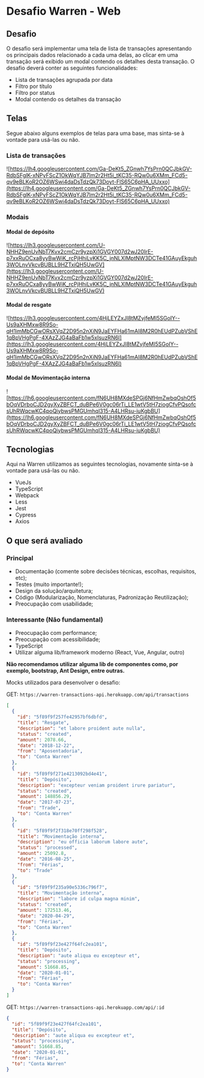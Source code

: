 # Desafio Warren - Web

## Desafio

O desafio será implementar uma tela de lista de transações apresentando os principais dados relacionado a cada uma delas, ao clicar em uma transação será exibido um modal contendo os detalhes desta transação. O desafio deverá conter as seguintes funcionalidades:

- Lista de transações agrupada por data
- Filtro por título
- Filtro por status
- Modal contendo os detalhes da transação

## Telas

Segue abaixo alguns exemplos de telas para uma base, mas sinta-se à vontade para usá-las ou não.

### Lista de transações

![https://lh4.googleusercontent.com/Ga-DeKt5_ZGnwh7YsPrn0QCJbkGV-RdbSFglK-xNPyFScZ1OkWqYJB7lm2r2Ht5i_tKC35-RQw0u6XMm_FCd5-qv9eBLKoR2OZ6WSwi4daDsTdzQk73Doyt-FlS65C6pHA_UUxxo](https://lh4.googleusercontent.com/Ga-DeKt5_ZGnwh7YsPrn0QCJbkGV-RdbSFglK-xNPyFScZ1OkWqYJB7lm2r2Ht5i_tKC35-RQw0u6XMm_FCd5-qv9eBLKoR2OZ6WSwi4daDsTdzQk73Doyt-FlS65C6pHA_UUxxo)

### Modais

#### Modal de depósito
![https://lh3.googleusercontent.com/U-NHHZ9enUvNbT7Kvx2cmCzr9yzpXi1GVGY007d2wJ20IrE-p7xxRuOCxa8yyBwWiK_rcPjHhiLvKK5C_jnNLXlMptNW3DCTe41GAuyEkguh3WOLnvVkcvBUBLL9HZTxiQH5UwGV](https://lh3.googleusercontent.com/U-NHHZ9enUvNbT7Kvx2cmCzr9yzpXi1GVGY007d2wJ20IrE-p7xxRuOCxa8yyBwWiK_rcPjHhiLvKK5C_jnNLXlMptNW3DCTe41GAuyEkguh3WOLnvVkcvBUBLL9HZTxiQH5UwGV)


#### Modal de resgate
![https://lh3.googleusercontent.com/4HjLEYZxJl8tMZvjfeMI5SGoIY--Us9aXHMxw8R9So-qH1imMbCGwORsXVqZ2D95n2nXiN9JaEYFHa61mAI8M2R0hEUdPZubVShE1qBpVHgPgF-4XAzZJG4aBaFb1w5xIsuzRN6l](https://lh3.googleusercontent.com/4HjLEYZxJl8tMZvjfeMI5SGoIY--Us9aXHMxw8R9So-qH1imMbCGwORsXVqZ2D95n2nXiN9JaEYFHa61mAI8M2R0hEUdPZubVShE1qBpVHgPgF-4XAzZJG4aBaFb1w5xIsuzRN6l)


#### Modal de Movimentação interna
![https://lh6.googleusercontent.com/fN6UH8MXdeSPGj6NfHmZwbqOshOf5bOqVDrboCJD2gyXyZBFCT_duBPe6V0gc06rTi_LE1wtV5tH7ziogCfvPQsofcsUhRWqcwKC4poQiybwsPMGUmhql315-A4LHRsu-iuKgbBU](https://lh6.googleusercontent.com/fN6UH8MXdeSPGj6NfHmZwbqOshOf5bOqVDrboCJD2gyXyZBFCT_duBPe6V0gc06rTi_LE1wtV5tH7ziogCfvPQsofcsUhRWqcwKC4poQiybwsPMGUmhql315-A4LHRsu-iuKgbBU)

## Tecnologias

Aqui na Warren utilizamos as seguintes tecnologias, novamente sinta-se à vontade para usá-las ou não.

- VueJs
- TypeScript
- Webpack
- Less
- Jest
- Cypress
- Axios

## O que será avaliado

### Principal

- Documentação (comente sobre decisões técnicas, escolhas, requisitos, etc);
- Testes (muito importante!);
- Design da solução/arquitetura;
- Código (Modularização, Nomenclaturas, Padronização Reutilização);
- Preocupação com usabilidade;

### Interessante (Não fundamental)

- Preocupação com performance;
- Preocupação com acessibilidade;
- TypeScript
- Utilizar alguma lib/framework moderno (React, Vue, Angular, outro)

**Não recomendamos utilizar alguma lib de componentes como, por exemplo, bootstrap, Ant Design, entre outras.**

Mocks utilizados para desenvolver o desafio:

GET: `https://warren-transactions-api.herokuapp.com/api/transactions`

```json
[
  {
    "id": "5f89f9f257fe42957bf6dbfd",
    "title": "Resgate",
    "description": "et labore proident aute nulla",
    "status": "created",
    "amount": 2078.66,
    "date": "2018-12-22",
    "from": "Aposentadoria",
    "to": "Conta Warren"
  },
  {
    "id": "5f89f9f271e4213092bd4e41",
    "title": "Depósito",
    "description": "excepteur veniam proident irure pariatur",
    "status": "created",
    "amount": 148856.29,
    "date": "2017-07-23",
    "from": "Trade",
    "to": "Conta Warren"
  },
  {
    "id": "5f89f9f2f318e70ff298f528",
    "title": "Movimentação interna",
    "description": "eu officia laborum labore aute",
    "status": "processed",
    "amount": 25092.8,
    "date": "2016-08-25",
    "from": "Férias",
    "to": "Trade"
  },
  {
    "id": "5f89f9f235a90e5336c796f7",
    "title": "Movimentação interna",
    "description": "labore id culpa magna minim",
    "status": "created",
    "amount": 172513.46,
    "date": "2020-04-29",
    "from": "Férias",
    "to": "Conta Warren"
  },
  {
    "id": "5f89f9f23e427f64fc2ea101",
    "title": "Depósito",
    "description": "aute aliqua eu excepteur et",
    "status": "processing",
    "amount": 51668.85,
    "date": "2020-01-01",
    "from": "Férias",
    "to": "Conta Warren"
  }
]
```

GET: `https://warren-transactions-api.herokuapp.com/api/:id`

```json
{
  "id": "5f89f9f23e427f64fc2ea101",
  "title": "Depósito",
  "description": "aute aliqua eu excepteur et",
  "status": "processing",
  "amount": 51668.85,
  "date": "2020-01-01",
  "from": "Férias",
  "to": "Conta Warren"
}
```